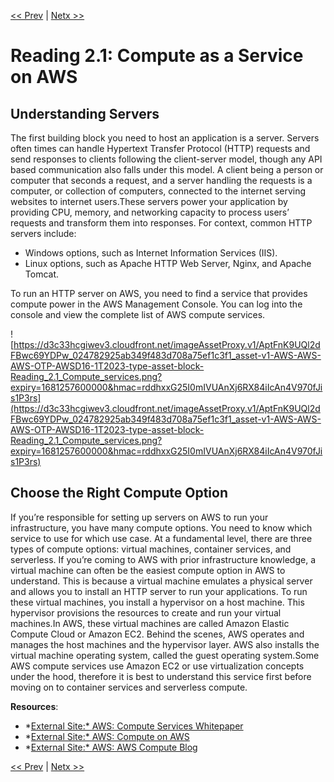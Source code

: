 [<< Prev](../week-01/Exercise%202%20Following%20IAM%20Best%20Practices.md)
|
[Netx >>](./Reading%202%202%20Introduction%20to%20Amazon%20Elastic%20Compute%20Cloud.md)

# Reading 2.1: Compute as a Service on AWS

## **Understanding Servers**

The first building block you need to host an application is a server. Servers often times can handle Hypertext Transfer Protocol (HTTP) requests and send responses to clients following the client-server model, though any API based communication also falls under this model. A client being a person or computer that seconds a request, and a server handling the requests is a computer, or collection of computers, connected to the internet serving websites to internet users.These servers power your application by providing CPU, memory, and networking capacity to process users’ requests and transform them into responses. For context, common HTTP servers include:

- Windows options, such as Internet Information Services (IIS).
- Linux options, such as Apache HTTP Web Server, Nginx, and Apache Tomcat.

To run an HTTP server on AWS, you need to find a service that provides compute power in the AWS Management Console. You can log into the console and view the complete list of AWS compute services.

![https://d3c33hcgiwev3.cloudfront.net/imageAssetProxy.v1/AptFnK9UQl2dFBwc69YDPw_024782925ab349f483d708a75ef1c3f1_asset-v1-AWS-AWS-AWS-OTP-AWSD16-1T2023-type-asset-block-Reading_2.1_Compute_services.png?expiry=1681257600000&hmac=rddhxxG25I0mIVUAnXj6RX84iIcAn4V970fJis1P3rs](https://d3c33hcgiwev3.cloudfront.net/imageAssetProxy.v1/AptFnK9UQl2dFBwc69YDPw_024782925ab349f483d708a75ef1c3f1_asset-v1-AWS-AWS-AWS-OTP-AWSD16-1T2023-type-asset-block-Reading_2.1_Compute_services.png?expiry=1681257600000&hmac=rddhxxG25I0mIVUAnXj6RX84iIcAn4V970fJis1P3rs)

## **Choose the Right Compute Option**

If you’re responsible for setting up servers on AWS to run your infrastructure, you have many compute options. You need to know which service to use for which use case. At a fundamental level, there are three types of compute options: virtual machines, container services, and serverless. If you’re coming to AWS with prior infrastructure knowledge, a virtual machine can often be the easiest compute option in AWS to understand. This is because a virtual machine emulates a physical server and allows you to install an HTTP server to run your applications. To run these virtual machines, you install a hypervisor on a host machine. This hypervisor provisions the resources to create and run your virtual machines.In AWS, these virtual machines are called Amazon Elastic Compute Cloud or Amazon EC2. Behind the scenes, AWS operates and manages the host machines and the hypervisor layer. AWS also installs the virtual machine operating system, called the guest operating system.Some AWS compute services use Amazon EC2 or use virtualization concepts under the hood, therefore it is best to understand this service first before moving on to container services and serverless compute.

**Resources**:

- *[External Site:* AWS: Compute Services Whitepaper](https://docs.aws.amazon.com/whitepapers/latest/aws-overview/compute-services.html)
- *[External Site:* AWS: Compute on AWS](https://aws.amazon.com/products/compute/)
- *[External Site:* AWS: AWS Compute Blog](https://aws.amazon.com/blogs/compute/)

[<< Prev](../week-01/Exercise%202%20Following%20IAM%20Best%20Practices.md)
|
[Netx >>](./Reading%202%202%20Introduction%20to%20Amazon%20Elastic%20Compute%20Cloud.md)
